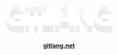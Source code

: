 <div align=center>

<a href="https://gitlang.net">
  <img src="docs/public/assets/img/gitlang.svg" style="height: 75px" alt="GitLang logo" />
</a>

### [gitlang.net](https://gitlang.net)

</div>
